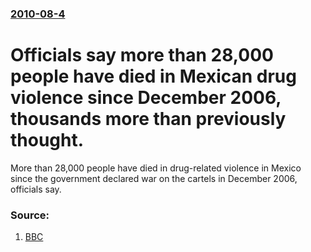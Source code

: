 ### [2010-08-4](/news/2010/08/4/index.md)

# Officials say more than 28,000 people have died in Mexican drug violence since December 2006, thousands more than previously thought. 

More than 28,000 people have died in drug-related violence in Mexico since the government declared war on the cartels in December 2006, officials say.


### Source:

1. [BBC](http://www.bbc.co.uk/news/world-latin-america-10860614)
